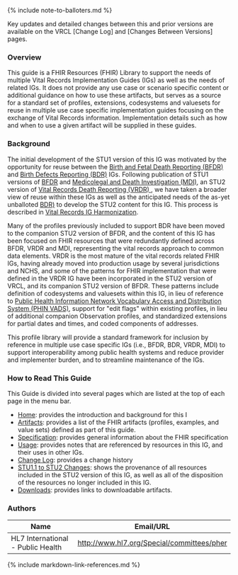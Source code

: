 

{% include note-to-balloters.md %}

<div class="stu-note" markdown="1">
Key updates and detailed changes between this and prior versions are available on the VRCL [Change Log] and [Changes Between Versions] pages.
</div><!-- note-to-balloters -->

### Overview

This guide is a FHIR Resources (FHIR) Library to support the needs of multiple Vital Records Implementation Guides (IGs) as well as the needs of related IGs.
It does not provide any use case or scenario specific content or additional guidance on how to use these artifacts, but serves as a source for a standard set of profiles, extensions, codesystems and valuesets for reuse in multiple use case specific implementation guides focusing on the exchange of Vital Records information. Implementation details such as how and when to use a given artifact will be supplied in these guides.

### Background
The initial development of the STU1 version of this IG was motivated by the opportunity for reuse between the [Birth and Fetal Death Reporting (BFDR) ](http://hl7.org/fhir/us/bfdr/) and [Birth Defects Reporting (BDR)](https://build.fhir.org/ig/HL7/fhir-birthdefectsreporting-ig/) IGs. Following publication of STU1 versions of [BFDR](http://hl7.org/fhir/us/bfdr/) and [Medicolegal and Death Investigation (MDI)](https://hl7.org/fhir/us/mdi), an STU2 version of [Vital Records Death Reporting (VRDR) ](http://hl7.org/fhir/us/vrdr/), we have taken a broader view of reuse within these IGs as well as the anticipated needs of the as-yet unballoted [BDR)](https://build.fhir.org/ig/HL7/fhir-birthdefectsreporting-ig/) to develop the STU2 content for this IG. This process is described in  [Vital Records IG Harmonization](vr_ig_harmonization.html). 

Many of the profiles previously included to support BDR have been moved to the companion STU2 version of BFDR, and the content of this IG has been focused on FHIR resources that were redundantly defined across BFDR, VRDR and MDI, representing the vital records approach to common data elements.  VRDR is the most mature of the vital records related FHIR IGs, having already moved into production usage by several jurisdictions and NCHS, and some of the patterns for FHIR implementation that were defined in the VRDR IG have been incorporated in the STU2 version of VRCL, and its companion STU2 version of BFDR.   These patterns include definition of codesystems and valuesets within this IG, in lieu of reference to [Public Health Information Network Vocabulary Access and Distribution System (PHIN VADS)](https://phinvads.cdc.gov/vads/), support for "edit flags" within existing profiles, in lieu of additional companion Observation profiles, and standardized extensions for partial dates and times, and coded components of addresses.

This profile library will provide a standard framework for inclusion by reference in multiple use case specific IGs (i.e., BFDR, BDR, VRDR, MDI)  to support interoperability among public health systems and reduce provider and implementer burden, and to streamline maintenance of the IGs.

### How to Read This Guide

This Guide is divided into several pages which are listed at the top of each page in the menu bar.

* [Home](index.html): provides the introduction and background for this I
* [Artifacts](artifacts.html): provides a list of the FHIR artifacts (profiles, examples, and value sets) defined as part of this guide.
* [Specification](the_specification.html): provides general information about the FHIR specification
* [Usage](usage.html): provides notes that are referenced by resources in this IG, and their uses in other IGs.
* [Change Log](change_log.html): provides a change history
* [STU1.1 to STU2 Changes](content-transitions.html): shows the provenance of all resources included in the STU2 version of this IG, as well as all of the disposition of the resources no longer included in this IG.
* [Downloads](downloads.html): provides links to downloadable artifacts.

### Authors

<table>
<thead>
<tr>
<th>Name</th>
<th>Email/URL</th>
</tr>
</thead>
<tbody>
<tr>
<td>HL7 International - Public Health</td>
<td><a href="http://www.hl7.org/Special/committees/pher" target="_new">http://www.hl7.org/Special/committees/pher</a></td>
</tr>
</tbody>
</table>

{% include markdown-link-references.md %}
